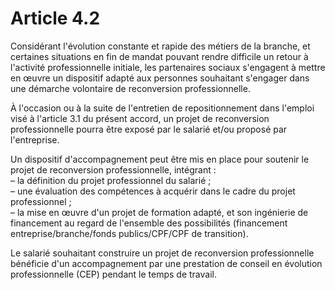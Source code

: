 # Article 4.2

Considérant l'évolution constante et rapide des métiers de la branche, et certaines situations en fin de mandat pouvant rendre difficile un retour à l'activité professionnelle initiale, les partenaires sociaux s'engagent à mettre en œuvre un dispositif adapté aux personnes souhaitant s'engager dans une démarche volontaire de reconversion professionnelle.

À l'occasion ou à la suite de l'entretien de repositionnement dans l'emploi visé à l'article 3.1 du présent accord, un projet de reconversion professionnelle pourra être exposé par le salarié et/ou proposé par l'entreprise.

Un dispositif d'accompagnement peut être mis en place pour soutenir le projet de reconversion professionnelle, intégrant :  
 – la définition du projet professionnel du salarié ;  
 – une évaluation des compétences à acquérir dans le cadre du projet professionnel ;  
 – la mise en œuvre d'un projet de formation adapté, et son ingénierie de financement au regard de l'ensemble des possibilités (financement entreprise/branche/fonds publics/CPF/CPF de transition).

Le salarié souhaitant construire un projet de reconversion professionnelle bénéficie d'un accompagnement par une prestation de conseil en évolution professionnelle (CEP) pendant le temps de travail.

